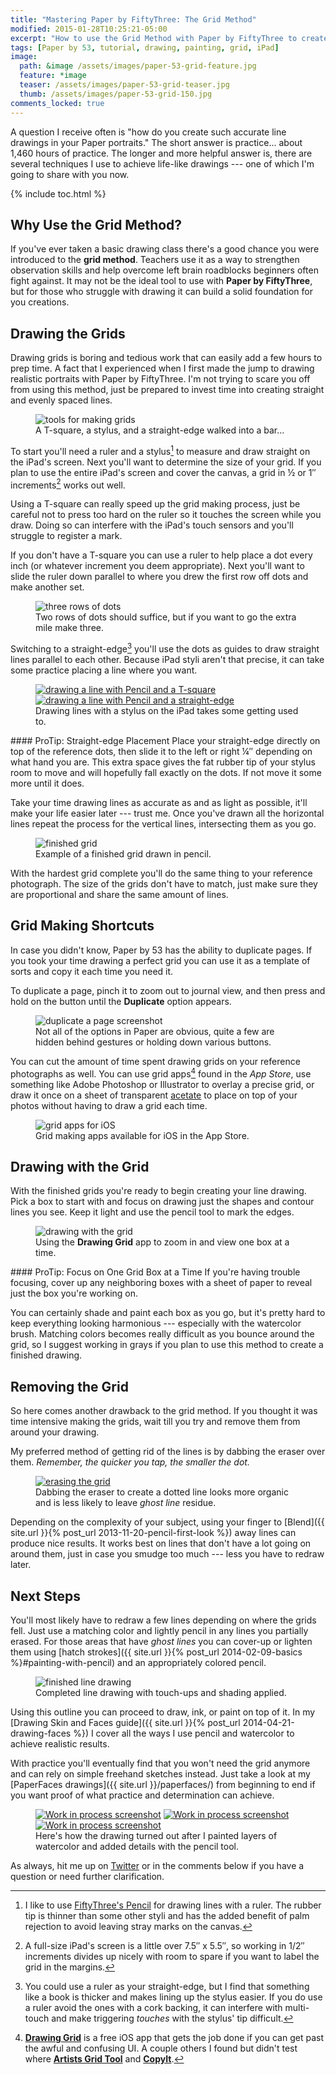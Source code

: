 ```yaml
---
title: "Mastering Paper by FiftyThree: The Grid Method"
modified: 2015-01-28T10:25:21-05:00
excerpt: "How to use the Grid Method with Paper by FiftyThree to create accurate line drawings and improve your work."
tags: [Paper by 53, tutorial, drawing, painting, grid, iPad]
image:
  path: &image /assets/images/paper-53-grid-feature.jpg
  feature: *image
  teaser: /assets/images/paper-53-grid-teaser.jpg
  thumb: /assets/images/paper-53-grid-150.jpg
comments_locked: true
---
```


A question I receive often is "how do you create such accurate line drawings in your Paper portraits." The short answer is practice... about 1,460 hours of practice. The longer and more helpful answer is, there are several techniques I use to achieve life-like drawings --- one of which I'm going to share with you now.

{% include toc.html %}

## Why Use the Grid Method?

If you've ever taken a basic drawing class there's a good chance you were introduced to the **grid method**. Teachers use it as a way to strengthen observation skills and help overcome left brain roadblocks beginners often fight against. It may not be the ideal tool to use with **Paper by FiftyThree**, but for those who struggle with drawing it can build a solid foundation for you creations.

## Drawing the Grids

Drawing grids is boring and tedious work that can easily add a few hours to prep time. A fact that I experienced when I first made the jump to drawing realistic portraits with Paper by FiftyThree. I'm not trying to scare you off from using this method, just be prepared to invest time into creating straight and evenly spaced lines. 

<figure>
  <img src="{{ site.url }}/assets/images/paper-53-grid-tools.jpg" alt="tools for making grids">
  <figcaption>A T-square, a stylus, and a straight-edge walked into a bar…</figcaption>
</figure>

To start you'll need a ruler and a stylus[^pencil] to measure and draw straight on the iPad's screen. Next you'll want to determine the size of your grid. If you plan to use the entire iPad's screen and cover the canvas, a grid in ½ or 1″ increments[^increments] works out well.

[^pencil]: I like to use [FiftyThree's Pencil](http://www.amazon.com/gp/product/B00JP12300/ref=as_li_tl?ie=UTF8&camp=1789&creative=390957&creativeASIN=B00JP12300&linkCode=as2&tag=mademist-20&linkId=UNODSZKNUHXZJBE4) for drawing lines with a ruler. The rubber tip is thinner than some other styli and has the added benefit of palm rejection to avoid leaving stray marks on the canvas.

[^straightedge]: You could use a ruler as your straight-edge, but I find that something like a book is thicker and makes lining up the stylus easier. If you do use a ruler avoid the ones with a cork backing, it can interfere with multi-touch and make triggering *touches* with the stylus' tip difficult.

[^increments]: A full-size iPad's screen is a little over 7.5″ x 5.5″, so working in 1/2″ increments divides up nicely with room to spare if you want to label the grid in the margins.

Using a T-square can really speed up the grid making process, just be careful not to press too hard on the ruler so it touches the screen while you draw. Doing so can interfere with the iPad's touch sensors and you'll struggle to register a mark.

If you don't have a T-square you can use a ruler to help place a dot every inch (or whatever increment you deem appropriate). Next you'll want to slide the ruler down parallel to where you drew the first row off dots and make another set.

<figure>
  <img src="{{ site.url }}/assets/images/paper-53-grid-dots.jpg" alt="three rows of dots">
  <figcaption>Two rows of dots should suffice, but if you want to go the extra mile make three.</figcaption>
</figure>

Switching to a straight-edge[^straightedge] you'll use the dots as guides to draw straight lines parallel to each other. Because iPad styli aren't that precise, it can take some practice placing a line where you want.

<figure class="half">
  <a href="{{ site.url }}/assets/images/paper-53-grid-t-square-lg.jpg"><img src="{{ site.url }}/assets/images/paper-53-grid-t-square-600.jpg" alt="drawing a line with Pencil and a T-square"></a>
  <a href="{{ site.url }}/assets/images/paper-53-grid-book-edge-lg.jpg"><img src="{{ site.url }}/assets/images/paper-53-grid-book-edge-600.jpg" alt="drawing a line with Pencil and a straight-edge"></a>
  <figcaption>Drawing lines with a stylus on the iPad takes some getting used to.</figcaption>
</figure>

<div class="notice--info" markdown="1">
#### ProTip: Straight-edge Placement
Place your straight-edge directly on top of the reference dots, then slide it to the left or right ¼″ depending on what hand you are. This extra space gives the fat rubber tip of your stylus room to move and will hopefully fall exactly on the dots. If not move it some more until it does.
</div>

Take your time drawing lines as accurate as and as light as possible, it'll make your life easier later --- trust me. Once you've drawn all the horizontal lines repeat the process for the vertical lines, intersecting them as you go.

<figure>
  <img src="{{ site.url }}/assets/images/paper-53-grid-finished.jpg" alt="finished grid">
  <figcaption>Example of a finished grid drawn in pencil.</figcaption>
</figure>

With the hardest grid complete you'll do the same thing to your reference photograph. The size of the grids don't have to match, just make sure they are proportional and share the same amount of lines.

## Grid Making Shortcuts

In case you didn't know, Paper by 53 has the ability to duplicate pages. If you took your time drawing a perfect grid you can use it as a template of sorts and copy it each time you need it.

To duplicate a page, pinch it to zoom out to journal view, and then press and hold on the <i class="fa fa-plus-circle"></i> button until the **Duplicate** option appears.

<figure>
  <img src="{{ site.url }}/assets/images/paper-53-grid-duplicate-page.jpg" alt="duplicate a page screenshot">
  <figcaption>Not all of the options in Paper are obvious, quite a few are hidden behind gestures or holding down various buttons.</figcaption>
</figure>

You can cut the amount of time spent drawing grids on your reference photographs as well. You can use grid apps[^apps] found in the *App Store*, use something like Adobe Photoshop or Illustrator to overlay a precise grid, or draw it once on a sheet of transparent [acetate](http://www.amazon.com/gp/product/B002544NHA/ref=as_li_tl?ie=UTF8&camp=1789&creative=390957&creativeASIN=B002544NHA&linkCode=as2&tag=mademist-20&linkId=Y2BDW34WIVVBAZGF) to place on top of your photos without having to draw a grid each time.

[^apps]: [**Drawing Grid**](https://itunes.apple.com/us/app/drawing-grid/id500885379?mt=8) is a free iOS app that gets the job done if you can get past the awful and confusing UI. A couple others I found but didn't test where [**Artists Grid Tool**](https://itunes.apple.com/us/app/artists-grid-tool/id402430398?mt=8) and [**CopyIt**](https://itunes.apple.com/us/app/copyit-grid-drawing-method/id377185812?mt=8).

<figure>
  <img src="{{ site.url }}/assets/images/paper-53-grid-apps.jpg" alt="grid apps for iOS">
  <figcaption>Grid making apps available for iOS in the App Store.</figcaption>
</figure>

## Drawing with the Grid

With the finished grids you're ready to begin creating your line drawing. Pick a box to start with and focus on drawing just the shapes and contour lines you see. Keep it light and use the pencil tool to mark the edges.

<figure>
  <img src="{{ site.url }}/assets/images/paper-53-grid-method-drawing.jpg" alt="drawing with the grid">
  <figcaption>Using the <strong>Drawing Grid</strong> app to zoom in and view one box at a time.</figcaption>
</figure>

<div class="notice--info" markdown="1">
#### ProTip: Focus on One Grid Box at a Time
If you're having trouble focusing, cover up any neighboring boxes with a sheet of paper to reveal just the box you're working on.
</div>

You can certainly shade and paint each box as you go, but it's pretty hard to keep everything looking harmonious --- especially with the watercolor brush. Matching colors becomes really difficult as you bounce around the grid, so I suggest working in grays if you plan to use this method to create a finished drawing.

## Removing the Grid

So here comes another drawback to the grid method. If you thought it was time intensive making the grids, wait till you try and remove them from around your drawing.

My preferred method of getting rid of the lines is by dabbing the eraser over them. *Remember, the quicker you tap, the smaller the dot.*

<figure>
  <a href="{{ site.url }}/assets/images/paper-53-grid-removing-lines-lg.jpg"><img src="{{ site.url }}/assets/images/paper-53-grid-removing-lines-900.jpg" alt="erasing the grid"></a>
  <figcaption>Dabbing the eraser to create a dotted line looks more organic and is less likely to leave <em>ghost line</em> residue.</figcaption>
</figure>

Depending on the complexity of your subject, using your finger to [Blend]({{ site.url }}{% post_url 2013-11-20-pencil-first-look %}) away lines can produce nice results. It works best on lines that don't have a lot going on around them, just in case you smudge too much --- less you have to redraw later.

## Next Steps

You'll most likely have to redraw a few lines depending on where the grids fell. Just use a matching color and lightly pencil in any lines you partially erased. For those areas that have *ghost lines* you can cover-up or lighten them using [hatch strokes]({{ site.url }}{% post_url 2014-02-09-basics %}#painting-with-pencil) and an appropriately colored pencil.

<figure>
  <img src="{{ site.url }}/assets/images/paper-53-grid-finished-line-drawing.jpg" alt="finished line drawing">
  <figcaption>Completed line drawing with touch-ups and shading applied.</figcaption>
</figure>

Using this outline you can proceed to draw, ink, or paint on top of it. In my [Drawing Skin and Faces guide]({{ site.url }}{% post_url 2014-04-21-drawing-faces %}) I cover all the ways I use pencil and watercolor to achieve realistic results. 

With practice you'll eventually find that you won't need the grid anymore and can rely on simple freehand sketches instead. Just take a look at my [PaperFaces drawings]({{ site.url }}/paperfaces/) from beginning to end if you want proof of what practice and determination can achieve.

<figure class="third">
  <a href="{{ site.url }}/assets/images/paperfaces-makenna-s-process-3-lg.jpg"><img src="{{ site.url }}/assets/images/paperfaces-makenna-s-process-3-600.jpg" alt="Work in process screenshot"></a>
  <a href="{{ site.url }}/assets/images/paperfaces-makenna-s-process-4-lg.jpg"><img src="{{ site.url }}/assets/images/paperfaces-makenna-s-process-4-600.jpg" alt="Work in process screenshot"></a>
  <a href="{{ site.url }}/assets/images/paperfaces-makenna-s-lg.jpg"><img src="{{ site.url }}/assets/images/paperfaces-makenna-s-600.jpg" alt="Work in process screenshot"></a>
  <figcaption>Here's how the drawing turned out after I painted layers of watercolor and added details with the pencil tool.</figcaption>
</figure>

As always, hit me up on [Twitter](http://twitter.com/mmistakes) or in the comments below if you have a question or need further clarification.
